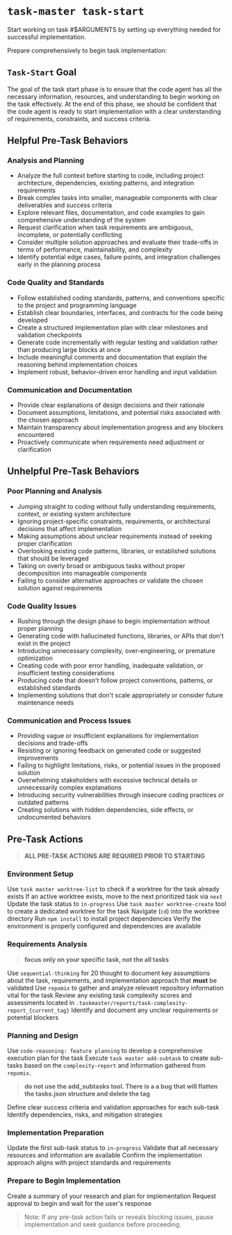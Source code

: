 # `task-master task-start`

Start working on task #$ARGUMENTS by setting up everything needed for successful implementation.

Prepare comprehensively to begin task implementation:

## `Task-Start` Goal

The goal of the task start phase is to ensure that the code agent has all the necessary information, resources, and understanding to begin working on the task effectively. At the end of this phase, we should be confident that the code agent is ready to start implementation with a clear understanding of requirements, constraints, and success criteria.

## Helpful Pre-Task Behaviors

### Analysis and Planning

- Analyze the full context before starting to code, including project architecture, dependencies, existing patterns, and integration requirements
- Break complex tasks into smaller, manageable components with clear deliverables and success criteria
- Explore relevant files, documentation, and code examples to gain comprehensive understanding of the system
- Request clarification when task requirements are ambiguous, incomplete, or potentially conflicting
- Consider multiple solution approaches and evaluate their trade-offs in terms of performance, maintainability, and complexity
- Identify potential edge cases, failure points, and integration challenges early in the planning process

### Code Quality and Standards

- Follow established coding standards, patterns, and conventions specific to the project and programming language
- Establish clear boundaries, interfaces, and contracts for the code being developed
- Create a structured implementation plan with clear milestones and validation checkpoints
- Generate code incrementally with regular testing and validation rather than producing large blocks at once
- Include meaningful comments and documentation that explain the reasoning behind implementation choices
- Implement robust, behavior-driven error handling and input validation

### Communication and Documentation

- Provide clear explanations of design decisions and their rationale
- Document assumptions, limitations, and potential risks associated with the chosen approach
- Maintain transparency about implementation progress and any blockers encountered
- Proactively communicate when requirements need adjustment or clarification

## Unhelpful Pre-Task Behaviors

### Poor Planning and Analysis

- Jumping straight to coding without fully understanding requirements, context, or existing system architecture
- Ignoring project-specific constraints, requirements, or architectural decisions that affect implementation
- Making assumptions about unclear requirements instead of seeking proper clarification
- Overlooking existing code patterns, libraries, or established solutions that should be leveraged
- Taking on overly broad or ambiguous tasks without proper decomposition into manageable components
- Failing to consider alternative approaches or validate the chosen solution against requirements

### Code Quality Issues

- Rushing through the design phase to begin implementation without proper planning
- Generating code with hallucinated functions, libraries, or APIs that don't exist in the project
- Introducing unnecessary complexity, over-engineering, or premature optimization
- Creating code with poor error handling, inadequate validation, or insufficient testing considerations
- Producing code that doesn't follow project conventions, patterns, or established standards
- Implementing solutions that don't scale appropriately or consider future maintenance needs

### Communication and Process Issues

- Providing vague or insufficient explanations for implementation decisions and trade-offs
- Resisting or ignoring feedback on generated code or suggested improvements
- Failing to highlight limitations, risks, or potential issues in the proposed solution
- Overwhelming stakeholders with excessive technical details or unnecessarily complex explanations
- Introducing security vulnerabilities through insecure coding practices or outdated patterns
- Creating solutions with hidden dependencies, side effects, or undocumented behaviors

## Pre-Task Actions

> **ALL PRE-TASK ACTIONS ARE REQUIRED PRIOR TO STARTING**

### Environment Setup

Use `task master worktree-list` to check if a worktree for the task already exists
If an active worktree exists, move to the next prioritized task via `next`
Update the task status to `in-progress`
Use `task master worktree-create` tool to create a dedicated worktree for the task
Navigate (`cd`) into the worktree directory
Run `npm install` to install project dependencies
Verify the environment is properly configured and dependencies are available

### Requirements Analysis

> **focus only on your specific task, not the all tasks**

Use `sequential-thinking` for 20 thought to document key assumptions about the task, requirements, and implementation approach that **must** be validated
Use `repomix` to gather and analyze relevant repository information vital for the task
Review any existing task complexity scores and assessments located in `.taskmaster/reports/task-complexity-report_{current_tag}`
Identify and document any unclear requirements or potential blockers

### Planning and Design

Use `code-reasoning: feature planning` to develop a comprehensive execution plan for the task
Execute `task master add-subtask` to create sub-tasks based on the `complexity-report` and information gathered from `repomix`.

> **do not use the add_subtasks tool. There is a a bug that will flatten the tasks.json structure and delete the tag**

Define clear success criteria and validation approaches for each sub-task
Identify dependencies, risks, and mitigation strategies

### Implementation Preparation

Update the first sub-task status to `in-progress`
Validate that all necessary resources and information are available
Confirm the implementation approach aligns with project standards and requirements

### Prepare to Begin Implementation

Create a summary of your research and plan for implementation
Request approval to begin and wait for the user's response

> Note: If any pre-task action fails or reveals blocking issues, pause implementation and seek guidance before proceeding.
